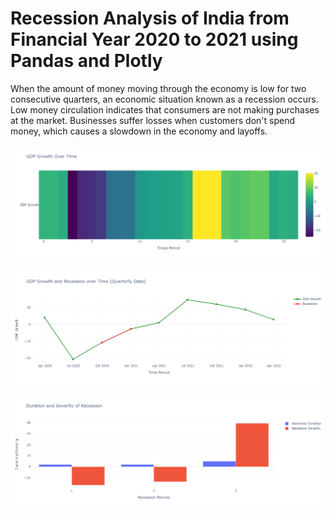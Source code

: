 # Recession Analysis of India from Financial Year 2020 to 2021 using Pandas and Plotly

When the amount of money moving through the economy is low for two consecutive quarters, an economic situation known as a recession occurs. Low money circulation indicates that consumers are not making purchases at the market. Businesses suffer losses when customers don't spend money, which causes a slowdown in the economy and layoffs.


![GDP Growth over Time: Screenshots](images/newplot1.png)


![GDP Growth and Recession over Time(Quarterly): Screenshots](images/newplot2.png)


![Duration and Severity of Recession: Screenshots](images/newplot3.png)
